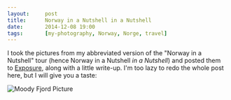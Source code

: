 ```yaml
---
layout:     post
title:      Norway in a Nutshell in a Nutshell
date:       2014-12-08 19:00
tags:       [my-photography, Norway, Norge, travel]
---
```

I took the pictures from my abbreviated version of the "Norway in a Nutshell" tour (hence Norway in a Nutshell _in a Nutshell_) and posted them to [Exposure](https://andyoliver.exposure.co/norway-in-a-nutshell-in-a-nutshell), along with a little write-up. I'm too lazy to redo the whole post here, but I will give you a taste:

![Moody Fjord Picture](http://raritet-blog.s3.amazonaws.com/img/2014-12-08-20140921-DSCF2321.jpg)
